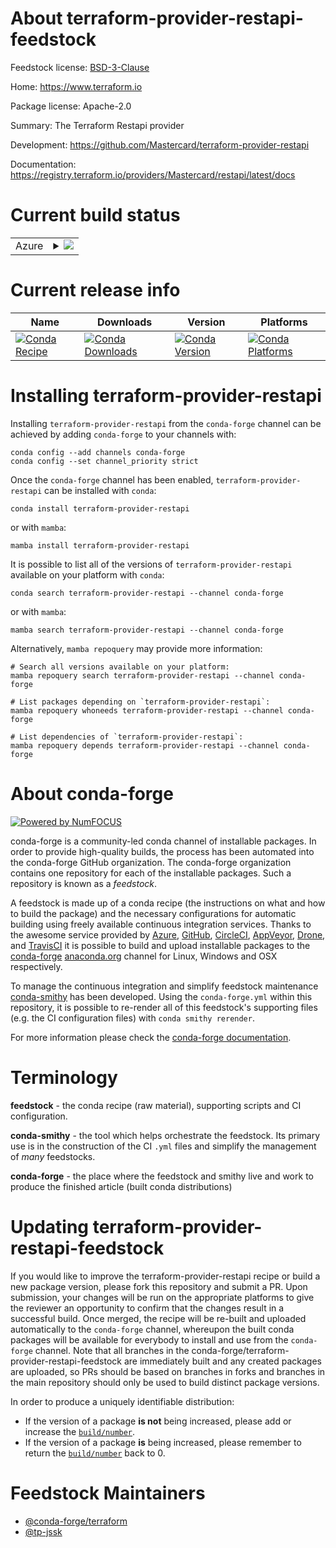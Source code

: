 About terraform-provider-restapi-feedstock
==========================================

Feedstock license: [BSD-3-Clause](https://github.com/conda-forge/terraform-provider-restapi-feedstock/blob/main/LICENSE.txt)

Home: https://www.terraform.io

Package license: Apache-2.0

Summary: The Terraform Restapi provider

Development: https://github.com/Mastercard/terraform-provider-restapi

Documentation: https://registry.terraform.io/providers/Mastercard/restapi/latest/docs

Current build status
====================


<table>
    
  <tr>
    <td>Azure</td>
    <td>
      <details>
        <summary>
          <a href="https://dev.azure.com/conda-forge/feedstock-builds/_build/latest?definitionId=20967&branchName=main">
            <img src="https://dev.azure.com/conda-forge/feedstock-builds/_apis/build/status/terraform-provider-restapi-feedstock?branchName=main">
          </a>
        </summary>
        <table>
          <thead><tr><th>Variant</th><th>Status</th></tr></thead>
          <tbody><tr>
              <td>linux_64</td>
              <td>
                <a href="https://dev.azure.com/conda-forge/feedstock-builds/_build/latest?definitionId=20967&branchName=main">
                  <img src="https://dev.azure.com/conda-forge/feedstock-builds/_apis/build/status/terraform-provider-restapi-feedstock?branchName=main&jobName=linux&configuration=linux%20linux_64_" alt="variant">
                </a>
              </td>
            </tr><tr>
              <td>osx_64</td>
              <td>
                <a href="https://dev.azure.com/conda-forge/feedstock-builds/_build/latest?definitionId=20967&branchName=main">
                  <img src="https://dev.azure.com/conda-forge/feedstock-builds/_apis/build/status/terraform-provider-restapi-feedstock?branchName=main&jobName=osx&configuration=osx%20osx_64_" alt="variant">
                </a>
              </td>
            </tr>
          </tbody>
        </table>
      </details>
    </td>
  </tr>
</table>

Current release info
====================

| Name | Downloads | Version | Platforms |
| --- | --- | --- | --- |
| [![Conda Recipe](https://img.shields.io/badge/recipe-terraform--provider--restapi-green.svg)](https://anaconda.org/conda-forge/terraform-provider-restapi) | [![Conda Downloads](https://img.shields.io/conda/dn/conda-forge/terraform-provider-restapi.svg)](https://anaconda.org/conda-forge/terraform-provider-restapi) | [![Conda Version](https://img.shields.io/conda/vn/conda-forge/terraform-provider-restapi.svg)](https://anaconda.org/conda-forge/terraform-provider-restapi) | [![Conda Platforms](https://img.shields.io/conda/pn/conda-forge/terraform-provider-restapi.svg)](https://anaconda.org/conda-forge/terraform-provider-restapi) |

Installing terraform-provider-restapi
=====================================

Installing `terraform-provider-restapi` from the `conda-forge` channel can be achieved by adding `conda-forge` to your channels with:

```
conda config --add channels conda-forge
conda config --set channel_priority strict
```

Once the `conda-forge` channel has been enabled, `terraform-provider-restapi` can be installed with `conda`:

```
conda install terraform-provider-restapi
```

or with `mamba`:

```
mamba install terraform-provider-restapi
```

It is possible to list all of the versions of `terraform-provider-restapi` available on your platform with `conda`:

```
conda search terraform-provider-restapi --channel conda-forge
```

or with `mamba`:

```
mamba search terraform-provider-restapi --channel conda-forge
```

Alternatively, `mamba repoquery` may provide more information:

```
# Search all versions available on your platform:
mamba repoquery search terraform-provider-restapi --channel conda-forge

# List packages depending on `terraform-provider-restapi`:
mamba repoquery whoneeds terraform-provider-restapi --channel conda-forge

# List dependencies of `terraform-provider-restapi`:
mamba repoquery depends terraform-provider-restapi --channel conda-forge
```


About conda-forge
=================

[![Powered by
NumFOCUS](https://img.shields.io/badge/powered%20by-NumFOCUS-orange.svg?style=flat&colorA=E1523D&colorB=007D8A)](https://numfocus.org)

conda-forge is a community-led conda channel of installable packages.
In order to provide high-quality builds, the process has been automated into the
conda-forge GitHub organization. The conda-forge organization contains one repository
for each of the installable packages. Such a repository is known as a *feedstock*.

A feedstock is made up of a conda recipe (the instructions on what and how to build
the package) and the necessary configurations for automatic building using freely
available continuous integration services. Thanks to the awesome service provided by
[Azure](https://azure.microsoft.com/en-us/services/devops/), [GitHub](https://github.com/),
[CircleCI](https://circleci.com/), [AppVeyor](https://www.appveyor.com/),
[Drone](https://cloud.drone.io/welcome), and [TravisCI](https://travis-ci.com/)
it is possible to build and upload installable packages to the
[conda-forge](https://anaconda.org/conda-forge) [anaconda.org](https://anaconda.org/)
channel for Linux, Windows and OSX respectively.

To manage the continuous integration and simplify feedstock maintenance
[conda-smithy](https://github.com/conda-forge/conda-smithy) has been developed.
Using the ``conda-forge.yml`` within this repository, it is possible to re-render all of
this feedstock's supporting files (e.g. the CI configuration files) with ``conda smithy rerender``.

For more information please check the [conda-forge documentation](https://conda-forge.org/docs/).

Terminology
===========

**feedstock** - the conda recipe (raw material), supporting scripts and CI configuration.

**conda-smithy** - the tool which helps orchestrate the feedstock.
                   Its primary use is in the construction of the CI ``.yml`` files
                   and simplify the management of *many* feedstocks.

**conda-forge** - the place where the feedstock and smithy live and work to
                  produce the finished article (built conda distributions)


Updating terraform-provider-restapi-feedstock
=============================================

If you would like to improve the terraform-provider-restapi recipe or build a new
package version, please fork this repository and submit a PR. Upon submission,
your changes will be run on the appropriate platforms to give the reviewer an
opportunity to confirm that the changes result in a successful build. Once
merged, the recipe will be re-built and uploaded automatically to the
`conda-forge` channel, whereupon the built conda packages will be available for
everybody to install and use from the `conda-forge` channel.
Note that all branches in the conda-forge/terraform-provider-restapi-feedstock are
immediately built and any created packages are uploaded, so PRs should be based
on branches in forks and branches in the main repository should only be used to
build distinct package versions.

In order to produce a uniquely identifiable distribution:
 * If the version of a package **is not** being increased, please add or increase
   the [``build/number``](https://docs.conda.io/projects/conda-build/en/latest/resources/define-metadata.html#build-number-and-string).
 * If the version of a package **is** being increased, please remember to return
   the [``build/number``](https://docs.conda.io/projects/conda-build/en/latest/resources/define-metadata.html#build-number-and-string)
   back to 0.

Feedstock Maintainers
=====================

* [@conda-forge/terraform](https://github.com/orgs/conda-forge/teams/terraform/)
* [@tp-jssk](https://github.com/tp-jssk/)

